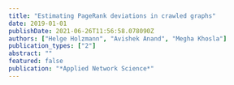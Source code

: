 ```yaml
---
title: "Estimating PageRank deviations in crawled graphs"
date: 2019-01-01
publishDate: 2021-06-26T11:56:58.078090Z
authors: ["Helge Holzmann", "Avishek Anand", "Megha Khosla"]
publication_types: ["2"]
abstract: ""
featured: false
publication: "*Applied Network Science*"
---
```


